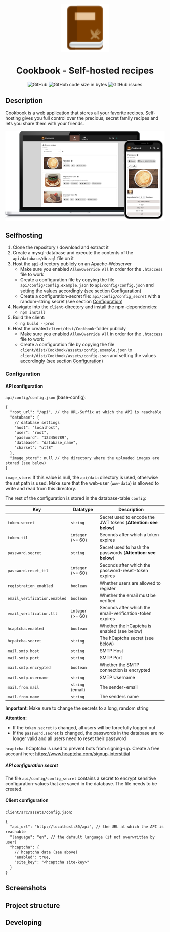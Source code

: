 <p align="center">
    <img alt="Cookbook" src="client/src/assets/images/cookbook.svg" width="150"/>
</p>
<h1 align="center">Cookbook - Self-hosted recipes</h1>

<p align="center">
<img alt="GitHub" src="https://img.shields.io/github/license/m-thalmann/cookbook">
<img alt="GitHub code size in bytes" src="https://img.shields.io/github/languages/code-size/m-thalmann/cookbook">
<img alt="GitHub issues" src="https://img.shields.io/github/issues/m-thalmann/cookbook">
</p>

## Description

Cookbook is a web application that stores all your favorite recipes. Self-hosting gives you full control over the precious, secret family recipes and lets you share them with your friends.

![Cookbook](docs/images/cookbook.png)

## Selfhosting

1. Clone the repository / download and extract it
1. Create a mysql-database and execute the contents of the `api/database/db.sql` file on it
1. Host the `api`-directory publicly on an Apache-Webserver
   - Make sure you enabled `AllowOverride All` in order for the `.htaccess` file to work
   - Create a configuration file by copying the file `api/config/config.example.json` to `api/config/config.json` and setting the values accordingly (see section [Configuration](#configuration))
   - Create a configuration-secret file: `api/config/config_secret` with a random-string secret (see section [Configuration](#configuration))
1. Navigate into the `client`-directory and install the npm-dependencies:
   - `npm install`
1. Build the client:
   - `ng build --prod`
1. Host the created `client/dist/Cookbook`-folder publicly
   - Make sure you enabled `AllowOverride All` in order for the `.htaccess` file to work
   - Create a configuration file by copying the file `client/dist/Cookbook/assets/config.example.json` to `client/dist/Cookbook/assets/config.json` and setting the values accordingly (see section [Configuration](#configuration))

### Configuration

#### API configuration

`api/config/config.json` (base-config):

```jsonc
{
  "root_url": "/api", // the URL-Suffix at which the API is reachable
  "database": {
    // database settings
    "host": "localhost",
    "user": "root",
    "password": "123456789",
    "database": "database_name",
    "charset": "utf8"
  },
  "image_store": null // the directory where the uploaded images are stored (see below)
}
```

`image_store`: If this value is null, the `api/data` directory is used, otherwise the set path is used. Make sure that the web-user (`www-data`) is allowed to write and read from this directory.

The rest of the configuration is stored in the database-table `config`:

| Key                          | Datatype          | Description                                                     |
| ---------------------------- | ----------------- | --------------------------------------------------------------- |
| `token.secret`               | `string`          | Secret used to encode the JWT tokens (**Attention: see below**) |
| `token.ttl`                  | `integer` (>= 60) | Seconds after which a token expires                             |
| `password.secret`            | `string`          | Secret used to hash the passwords (**Attention: see below**)    |
| `password.reset_ttl`         | `integer` (>= 60) | Seconds after which the password-reset-token expires            |
| `registration_enabled`       | `boolean`         | Whether users are allowed to register                           |
| `email_verification.enabled` | `boolean`         | Whether the email must be verified                              |
| `email_verification.ttl`     | `integer` (>= 60) | Seconds after which the email-verification-token expires        |
| `hcaptcha.enabled`           | `boolean`         | Whether the hCaptcha is enabled (see below)                     |
| `hcpatcha.secret`            | `string`          | The hCaptcha secret (see below)                                 |
| `mail.smtp.host`             | `string`          | SMTP Host                                                       |
| `mail.smtp.port`             | `string`          | SMTP Port                                                       |
| `mail.smtp.encrypted`        | `boolean`         | Whether the SMTP connection is encrypted                        |
| `mail.smtp.username`         | `string`          | SMTP Username                                                   |
| `mail.from.mail`             | `string` (email)  | The sender-email                                                |
| `mail.from.name`             | `string`          | The senders name                                                |

**Important**: Make sure to change the secrets to a long, random string

**Attention:**

- If the `token.secret` is changed, all users will be forcefully logged out
- If the `password.secret` is changed, the passwords in the database are no longer valid and all users need to reset their password

`hcaptcha`: hCaptcha is used to prevent bots from signing-up. Create a free account here: https://www.hcaptcha.com/signup-interstitial

##### API configuration secret

The file `api/config/config_secret` contains a secret to encrypt sensitive configuration-values that are saved in the database. The file needs to be created.

#### Client configuration

`client/src/assets/config.json`:

```jsonc
{
  "api_url": "http://localhost:80/api", // the URL at which the API is reachable
  "language": "en", // the default language (if not overwritten by user)
  "hcaptcha": {
    // hcaptcha data (see above)
    "enabled": true,
    "site_key": "<hcaptcha site-key>"
  }
}
```

## Screenshots

## Project structure

## Developing
